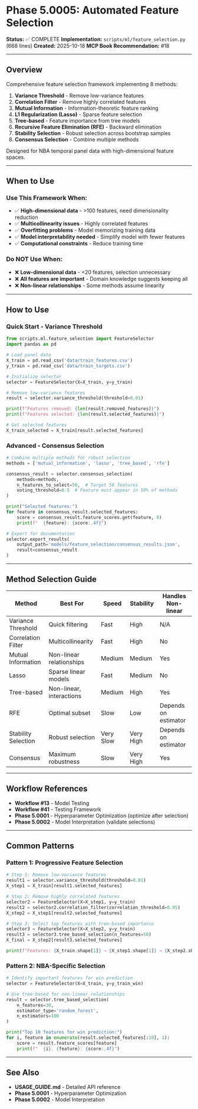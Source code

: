 # Phase 5.0005: Automated Feature Selection

**Status:** ✅ COMPLETE
**Implementation:** `scripts/ml/feature_selection.py` (668 lines)
**Created:** 2025-10-18
**MCP Book Recommendation:** #18

---

## Overview

Comprehensive feature selection framework implementing 8 methods:
1. **Variance Threshold** - Remove low-variance features
2. **Correlation Filter** - Remove highly correlated features
3. **Mutual Information** - Information-theoretic feature ranking
4. **L1 Regularization (Lasso)** - Sparse feature selection
5. **Tree-based** - Feature importance from tree models
6. **Recursive Feature Elimination (RFE)** - Backward elimination
7. **Stability Selection** - Robust selection across bootstrap samples
8. **Consensus Selection** - Combine multiple methods

Designed for NBA temporal panel data with high-dimensional feature spaces.

---

## When to Use

### Use This Framework When:
- ✅ **High-dimensional data** - >100 features, need dimensionality reduction
- ✅ **Multicollinearity issues** - Highly correlated features
- ✅ **Overfitting problems** - Model memorizing training data
- ✅ **Model interpretability needed** - Simplify model with fewer features
- ✅ **Computational constraints** - Reduce training time

### Do NOT Use When:
- ❌ **Low-dimensional data** - <20 features, selection unnecessary
- ❌ **All features are important** - Domain knowledge suggests keeping all
- ❌ **Non-linear relationships** - Some methods assume linearity

---

## How to Use

### Quick Start - Variance Threshold

```python
from scripts.ml.feature_selection import FeatureSelector
import pandas as pd

# Load panel data
X_train = pd.read_csv('data/train_features.csv')
y_train = pd.read_csv('data/train_targets.csv')

# Initialize selector
selector = FeatureSelector(X=X_train, y=y_train)

# Remove low-variance features
result = selector.variance_threshold(threshold=0.01)

print(f"Features removed: {len(result.removed_features)}")
print(f"Features selected: {len(result.selected_features)}")

# Get selected features
X_train_selected = X_train[result.selected_features]
```

### Advanced - Consensus Selection

```python
# Combine multiple methods for robust selection
methods = ['mutual_information', 'lasso', 'tree_based', 'rfe']

consensus_result = selector.consensus_selection(
    methods=methods,
    n_features_to_select=50,  # Target 50 features
    voting_threshold=0.5  # Feature must appear in 50% of methods
)

print("Selected features:")
for feature in consensus_result.selected_features:
    score = consensus_result.feature_scores.get(feature, 0)
    print(f"  {feature}: {score:.4f}")

# Export for documentation
selector.export_results(
    output_path='models/feature_selection/consensus_results.json',
    result=consensus_result
)
```

---

## Method Selection Guide

| Method | Best For | Speed | Stability | Handles Non-linear |
|--------|----------|-------|-----------|-------------------|
| Variance Threshold | Quick filtering | Fast | High | N/A |
| Correlation Filter | Multicollinearity | Fast | High | No |
| Mutual Information | Non-linear relationships | Medium | Medium | Yes |
| Lasso | Sparse linear models | Fast | Medium | No |
| Tree-based | Non-linear, interactions | Medium | High | Yes |
| RFE | Optimal subset | Slow | Low | Depends on estimator |
| Stability Selection | Robust selection | Very Slow | Very High | Depends on estimator |
| Consensus | Maximum robustness | Slow | Very High | Yes |

---

## Workflow References

- **Workflow #13** - Model Testing
- **Workflow #41** - Testing Framework
- **Phase 5.0001** - Hyperparameter Optimization (optimize after selection)
- **Phase 5.0002** - Model Interpretation (validate selections)

---

## Common Patterns

### Pattern 1: Progressive Feature Selection

```python
# Step 1: Remove low-variance features
result1 = selector.variance_threshold(threshold=0.01)
X_step1 = X_train[result1.selected_features]

# Step 2: Remove highly correlated features
selector2 = FeatureSelector(X=X_step1, y=y_train)
result2 = selector2.correlation_filter(correlation_threshold=0.95)
X_step2 = X_step1[result2.selected_features]

# Step 3: Select top features with tree-based importance
selector3 = FeatureSelector(X=X_step2, y=y_train)
result3 = selector3.tree_based_selection(n_features=50)
X_final = X_step2[result3.selected_features]

print(f"Features: {X_train.shape[1]} → {X_step1.shape[1]} → {X_step2.shape[1]} → {X_final.shape[1]}")
```

### Pattern 2: NBA-Specific Selection

```python
# Identify important features for win prediction
selector = FeatureSelector(X=X_train, y=y_train_win)

# Use tree-based for non-linear relationships
result = selector.tree_based_selection(
    n_features=30,
    estimator_type='random_forest',
    n_estimators=100
)

print("Top 10 features for win prediction:")
for i, feature in enumerate(result.selected_features[:10], 1):
    score = result.feature_scores[feature]
    print(f"  {i}. {feature}: {score:.4f}")
```

---

## See Also

- **USAGE_GUIDE.md** - Detailed API reference
- **Phase 5.0001** - Hyperparameter Optimization
- **Phase 5.0002** - Model Interpretation
